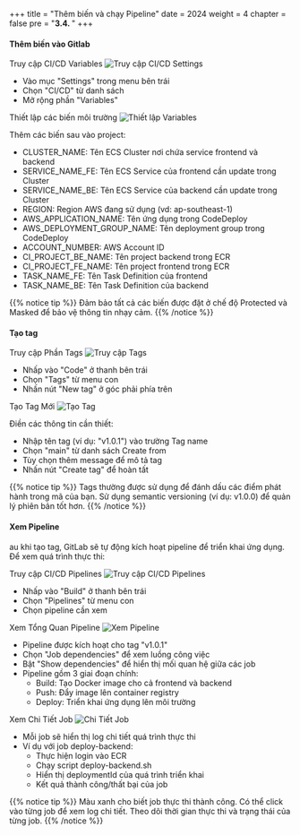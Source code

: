 +++
title = "Thêm biến và chạy Pipeline"
date = 2024
weight = 4
chapter = false
pre = "<b>3.4. </b>"
+++

#### Thêm biến vào Gitlab
Truy cập CI/CD Variables
![Truy cập CI/CD Settings](/images/4-cicd-gitlab/4.4.3.png)

- Vào mục "Settings" trong menu bên trái
- Chọn "CI/CD" từ danh sách
- Mở rộng phần "Variables"

Thiết lập các biến môi trường
![Thiết lập Variables](/images/4-cicd-gitlab/4.4.4.png)

Thêm các biến sau vào project:
- CLUSTER_NAME: Tên ECS Cluster nơi chứa service frontend và backend
- SERVICE_NAME_FE: Tên ECS Service của frontend cần update trong Cluster
- SERVICE_NAME_BE: Tên ECS Service của backend cần update trong Cluster
- REGION: Region AWS đang sử dụng (vd: ap-southeast-1)
- AWS_APPLICATION_NAME: Tên ứng dụng trong CodeDeploy
- AWS_DEPLOYMENT_GROUP_NAME: Tên deployment group trong CodeDeploy
- ACCOUNT_NUMBER: AWS Account ID
- CI_PROJECT_BE_NAME: Tên project backend trong ECR
- CI_PROJECT_FE_NAME: Tên project frontend trong ECR
- TASK_NAME_FE: Tên Task Definition của frontend
- TASK_NAME_BE: Tên Task Definition của backend

{{% notice tip %}}
Đảm bảo tất cả các biến được đặt ở chế độ Protected và Masked để bảo vệ thông tin nhạy cảm.
{{% /notice %}}

#### Tạo tag

Truy cập Phần Tags
![Truy cập Tags](/images/4-cicd-gitlab/4.4.1.png)

- Nhấp vào "Code" ở thanh bên trái
- Chọn "Tags" từ menu con
- Nhấn nút "New tag" ở góc phải phía trên

Tạo Tag Mới
![Tạo Tag](/images/4-cicd-gitlab/4.4.2.png)

Điền các thông tin cần thiết:
- Nhập tên tag (ví dụ: "v1.0.1") vào trường Tag name
- Chọn "main" từ danh sách Create from
- Tùy chọn thêm message để mô tả tag
- Nhấn nút "Create tag" để hoàn tất

{{% notice tip %}}
Tags thường được sử dụng để đánh dấu các điểm phát hành trong mã của bạn. Sử dụng semantic versioning (ví dụ: v1.0.0) để quản lý phiên bản tốt hơn.
{{% /notice %}}

#### Xem Pipeline
au khi tạo tag, GitLab sẽ tự động kích hoạt pipeline để triển khai ứng dụng. Để xem quá trình thực thi:

Truy cập CI/CD Pipelines
![Truy cập CI/CD Pipelines](/images/4-cicd-gitlab/4.4.5.png)

- Nhấp vào "Build" ở thanh bên trái
- Chọn "Pipelines" từ menu con
- Chọn pipeline cần xem

Xem Tổng Quan Pipeline
![Xem Pipeline](/images/4-cicd-gitlab/4.4.6.png)

- Pipeline được kích hoạt cho tag "v1.0.1"
- Chọn "Job dependencies" để xem luồng công việc
- Bật "Show dependencies" để hiển thị mối quan hệ giữa các job
- Pipeline gồm 3 giai đoạn chính:
  + Build: Tạo Docker image cho cả frontend và backend
  + Push: Đẩy image lên container registry
  + Deploy: Triển khai ứng dụng lên môi trường

Xem Chi Tiết Job
![Chi Tiết Job](/images/4-cicd-gitlab/4.4.7.png)

- Mỗi job sẽ hiển thị log chi tiết quá trình thực thi
- Ví dụ với job deploy-backend:
  + Thực hiện login vào ECR
  + Chạy script deploy-backend.sh
  + Hiển thị deploymentId của quá trình triển khai
  + Kết quả thành công/thất bại của job

{{% notice tip %}}
  Màu xanh cho biết job thực thi thành công. Có thể click vào từng job để xem log chi tiết. Theo dõi thời gian thực thi và trạng thái của từng job.
{{% /notice %}}